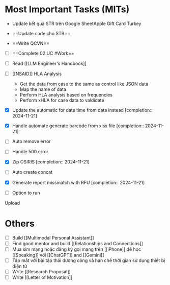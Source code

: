 # Most Important Tasks (MITs)

- Update kết quả STR trên Google SheetApple Gift Card Turkey

- ==Update code cho STR==
- ==Write QCVN==
- [ ] ==Complete 02 UC #Work== 
- [ ] Read [[LLM Engineer's Handbook]]
- [ ] [[NSAID]] HLA Analysis
	- Get the data from case to the same as control like JSON data
	- Map the name of data
	- Perform HLA analysis based on frequencies
	- Perform xHLA for case data to valdidate

- [x] Update the automatic for date time from data instead  [completion:: 2024-11-21]
- [x] Handle automate generate barcode from xlsx file  [completion:: 2024-11-21]
- [ ] Auto remove error
- [ ] Handle 500 error
- [x] Zip OSIRIS  [completion:: 2024-11-21]
- [ ] Auto create concat
- [x] Generate report missmatch with RFU  [completion:: 2024-11-21]
- [ ] Option to run 

Upload 

# Others

- [ ] Build [[Multimodal Personal Assistant]]
- [ ] Find good mentor and build [[Relationships and Connections]]
- [ ] Mua sim mạng hoặc đăng ký gọi mạng trên [[iPhone]] để học [[Speaking]] với [[ChatGPT]] and [[Gemini]]
- [ ] Tập mắt với bài tập thái dương công và hạn chế thời gian sử dụng thiết bị điện tử
- [ ] Write [[Research Proposal]]
- [ ] Write [[Letter of Motivation]]
